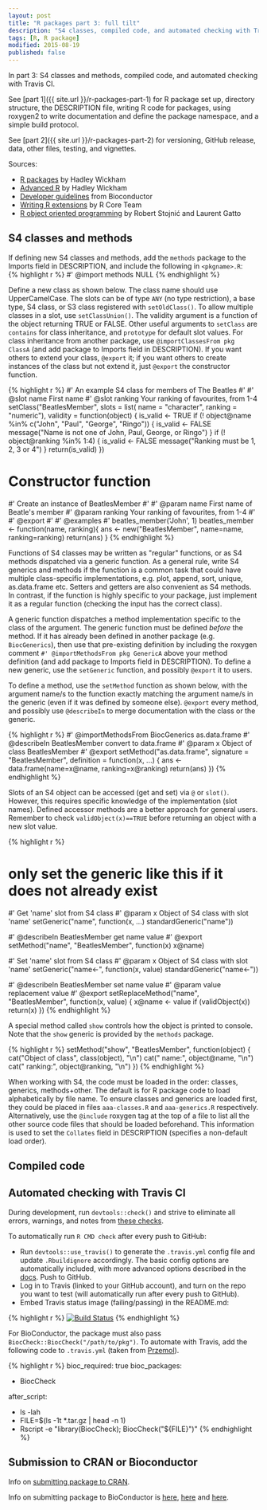 ```yaml
---
layout: post
title: "R packages part 3: full tilt"
description: "S4 classes, compiled code, and automated checking with Travis CI"
tags: [R, R package]
modified: 2015-08-19
published: false
---
```


In part 3: S4 classes and methods, compiled code, and automated checking with Travis CI.  

See [part 1]({{ site.url }}/r-packages-part-1) for R package set up, directory structure, the DESCRIPTION file, writing R code for packages, using roxygen2 to write documentation and define the package namespace, and a simple build protocol. 

See [part 2]({{ site.url }}/r-packages-part-2) for versioning, GitHub release, data, other files, testing, and vignettes.



Sources:

* [R packages](http://r-pkgs.had.co.nz/) by Hadley Wickham
* [Advanced R](http://adv-r.had.co.nz/) by Hadley Wickham
* [Developer guidelines](http://www.bioconductor.org/developers/) from Bioconductor
* [Writing R extensions](https://cran.r-project.org/doc/manuals/r-release/R-exts.html) by R Core Team
* [R object oriented programming](https://github.com/lgatto/roo) by Robert Stojnić and Laurent Gatto



## S4 classes and methods

If defining new S4 classes and methods, add the `methods` package to the Imports field in DESCRIPTION, and include the following in `<pkgname>.R`:  
{% highlight r %}
#' @import methods 
NULL
{% endhighlight %}


Define a new class as shown below. The class name should use UpperCamelCase. The slots can be of type `ANY` (no type restriction), a base type, S4 class, or S3 class registered with `setOldClass()`. To allow multiple classes in a slot, use `setClassUnion()`. The validity argument is a function of the object returning TRUE or FALSE. Other useful arguments to `setClass` are `contains` for class inheritance, and `prototype` for default slot values. For class inheritance from another package, use `@importClassesFrom pkg ClassA` (and add package to Imports field in DESCRIPTION). If you want others to extend your class, `@export` it; if you want others to create instances of the class but not extend it, just `@export` the constructor function. 

{% highlight r %}
#' An example S4 class for members of The Beatles
#'
#' @slot name First name
#' @slot ranking Your ranking of favourites, from 1-4
setClass("BeatlesMember",
         slots = list(
             name = "character",
             ranking = "numeric"),
         validity = function(object) {
             is_valid <- TRUE
             if (! object@name %in% c("John", "Paul", "George", "Ringo")) {
                 is_valid <- FALSE
                 message("Name is not one of John, Paul, George, or Ringo")
             }
             if (! object@ranking %in% 1:4) {
                 is_valid <- FALSE
                 message("Ranking must be 1, 2, 3 or 4")
             }
             return(is_valid)
         })


# Constructor function
#' Create an instance of BeatlesMember
#'
#' @param name First name of Beatle's member
#' @param ranking Your ranking of favourites, from 1-4
#'
#' @export
#'
#' @examples
#' beatles_member('John', 1)
beatles_member <- function(name, ranking){
    ans <- new("BeatlesMember", name=name, ranking=ranking)
    return(ans)
}
{% endhighlight %}


Functions of S4 classes may be written as "regular" functions, or as S4 methods dispatched via a generic function. As a general rule, write S4 generics and methods if the function is a common task that could have multiple class-specific implementations, e.g. plot, append, sort, unique, as.data.frame etc. Setters and getters are also convenient as S4 methods. In contrast, if the function is highly specific to your package, just implement it as a regular function (checking the input has the correct class).  

A generic function dispatches a method implementation specific to the class of the argument. The generic function must be defined *before* the method. If it has already been defined in another package (e.g. `BiocGenerics`), then use that pre-existing definition by including the roxygen comment `#' @importMethodsFrom pkg GenericA` above your method definition (and add package to Imports field in DESCRIPTION). To define a new generic, use the `setGeneric` function, and possibly `@export` it to users. 

To define a method, use the `setMethod` function as shown below, with the argument name/s to the function exactly matching the argument name/s in the generic (even if it was defined by someone else). `@export` every method, and possibly use `@describeIn` to merge documentation with the class or the generic. 

{% highlight r %}
#' @importMethodsFrom BiocGenerics as.data.frame
#' @describeIn BeatlesMember convert to data.frame
#' @param x Object of class BeatlesMember
#' @export
setMethod("as.data.frame",
          signature = "BeatlesMember",
          definition = function(x, ...) {
              ans <- data.frame(name=x@name, ranking=x@ranking)
              return(ans)
          })
{% endhighlight %}


Slots of an S4 object can be accessed (get and set) via `@` or `slot()`. However, this requires specific knowledge of the implementation (slot names). Defined accessor methods are a better approach for general users. Remember to check `validObject(x)==TRUE` before returning an object with a new slot value. 

{% highlight r %}
# only set the generic like this if it does not already exist
#' Get 'name' slot from S4 class
#' @param x Object of S4 class with slot 'name'
setGeneric("name", function(x, ...) standardGeneric("name"))

#' @describeIn BeatlesMember get name value
#' @export
setMethod("name", "BeatlesMember", function(x) x@name)

#' Set 'name' slot from S4 class
#' @param x Object of S4 class with slot 'name'
setGeneric("name<-", function(x, value) standardGeneric("name<-"))

#' @describeIn BeatlesMember set name value
#' @param value replacement value
#' @export
setReplaceMethod("name",
                 "BeatlesMember",
                 function(x, value) {
                     x@name <- value
                     if (validObject(x)) return(x)
                 })
{% endhighlight %}

A special method called `show` controls how the object is printed to console. Note that the `show` generic is provided by the `methods` package. 

{% highlight r %}
setMethod("show",
          "BeatlesMember",
          function(object) {
              cat("Object of class", class(object), "\n")
              cat(" name:", object@name, "\n")
              cat(" ranking:", object@ranking, "\n")
          })
{% endhighlight %} 

When working with S4, the code must be loaded in the order: classes, generics, methods+other. The default is for R package code to load alphabetically by file name. To ensure classes and generics are loaded first, they could be placed in files `aaa-classes.R` and `aaa-generics.R` respectively. Alternatively, use the `@include` roxygen tag at the top of a file to list all the other source code files that should be loaded beforehand. This information is used to set the `Collates` field in DESCRIPTION (specifies a non-default load order). 


## Compiled code


## Automated checking with Travis CI

During development, run `devtools::check()` and strive to eliminate all errors, warnings, and notes from [these checks](http://r-pkgs.had.co.nz/check.html#check-checks). 

To automatically run `R CMD check` after every push to GitHub: 

* Run `devtools::use_travis()` to generate the `.travis.yml` config file and update `.Rbuildignore` accordingly.  The basic config options are automatically included, with more advanced options described in the [docs](http://docs.travis-ci.com/user/languages/r/). Push to GitHub. 
* Log in to Travis (linked to your GitHub account), and turn on the repo you want to test (will automatically run after every push to GitHub). 
* Embed Travis status image (failing/passing) in the README.md:


{% highlight r %}
[![Build Status](https://travis-ci.org/<USR>/<REPO>.svg?branch=master)](https://travis-ci.org/<USR>/<REPO>)
{% endhighlight %}


For BioConductor, the package must also pass `BiocCheck::BiocCheck("/path/to/pkg")`. To automate with Travis, add the following code to `.travis.yml` (taken from [Przemol](https://github.com/Przemol/seqplots/blob/master/.travis.yml)).

{% highlight r %}
bioc_required: true
bioc_packages:
  - BiocCheck

after_script:
  - ls -lah
  - FILE=$(ls -1t *.tar.gz | head -n 1)
  - Rscript -e "library(BiocCheck); BiocCheck(\"${FILE}\")"
{% endhighlight %}



## Submission to CRAN or Bioconductor

Info on [submitting package to CRAN](http://r-pkgs.had.co.nz/release.html).

Info on submitting package to BioConductor is [here](http://bioconductor.org/developers/package-submission/), [here](http://bioconductor.org/developers/package-guidelines/#responsibilities) and [here](http://bioconductor.org/developers/how-to/git-mirrors/).  


